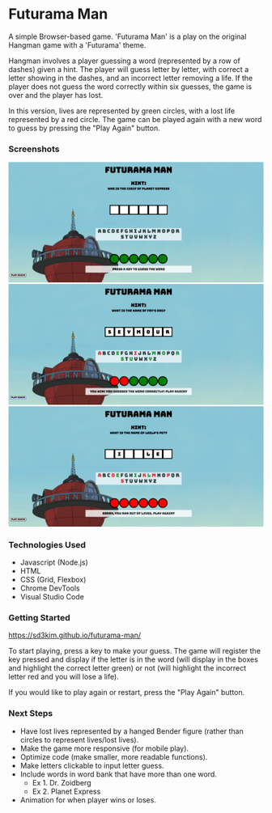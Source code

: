 # **Futurama Man**

A simple Browser-based game. 'Futurama Man' is a play on the original Hangman game with a 'Futurama' theme. 

Hangman involves a player guessing a word (represented by a row of dashes) given a hint. The player will guess letter by letter, with correct a letter showing in the dashes, and an incorrect letter removing a life. If the player does not guess the word correctly within six guesses, the game is over and the player has lost. 

In this version, lives are represented by green circles, with a lost life represented by a red circle. The game can be played again with a new word to guess by pressing the "Play Again" button.

### **Screenshots**
![Game start](./img/game-start.png "Game - Start")
![Game win](./img/game-win.png "Game - Win Condition")
![Game lose](./img/game-lose.png "Game - Lose Condition")

### **Technologies Used**

* Javascript (Node.js)
* HTML
* CSS (Grid, Flexbox)
* Chrome DevTools
* Visual Studio Code

### **Getting Started**

https://sd3kim.github.io/futurama-man/

To start playing, press a key to make your guess. The game will register the key pressed and display if the letter is in the word (will display in the boxes and highlight the correct letter green) or not (will highlight the incorrect letter red and you will lose a life).

If you would like to play again or restart, press the "Play Again" button. 

### **Next Steps**

* Have lost lives represented by a hanged Bender figure (rather than circles to represent lives/lost lives).
* Make the game more responsive (for mobile play).
* Optimize code (make smaller, more readable functions).
* Make letters clickable to input letter guess.
* Include words in word bank that have more than one word.
    * Ex 1. Dr. Zoidberg
    * Ex 2. Planet Express
* Animation for when player wins or loses.
